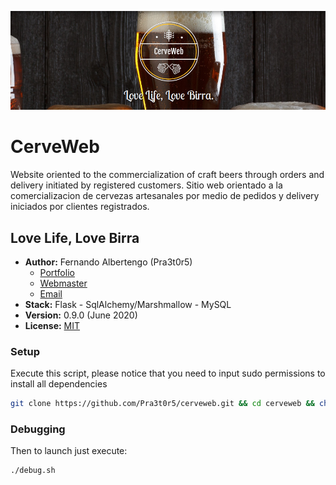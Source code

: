 ![splash](https://github.com/Pra3t0r5/cerveweb/blob/master/splash.png?raw=true)

# CerveWeb #

Website oriented to the commercialization of craft beers through orders and delivery initiated by registered customers.
Sitio web orientado a la comercializacion de cervezas artesanales por medio de pedidos y delivery iniciados por clientes registrados.

## Love Life, Love Birra ##

* **Author:** Fernando Albertengo (Pra3t0r5)
  * [Portfolio](http://falbertengo.com.ar)
  * [Webmaster](https://webmaster.cerveweb@gmail.com)
  * [Email](https://fernando.albertengo@gmail.com)
* **Stack:** Flask - SqlAlchemy/Marshmallow - MySQL
* **Version:** 0.9.0 (June 2020)
* **License:** [MIT](LICENSE)

### Setup ###

Execute this script, please notice that you need to input sudo permissions to install all dependencies

~~~bash
git clone https://github.com/Pra3t0r5/cerveweb.git && cd cerveweb && chmod +x install.sh debug.sh && sudo ./install.sh
~~~

### Debugging ###

Then to launch just execute:

~~~bash
./debug.sh
~~~
